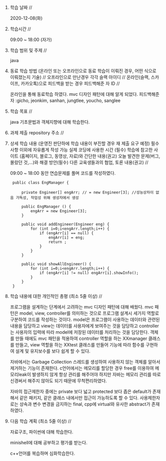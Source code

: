 1. 학습 날짜 // 

    2020-12-08(화)
 
2. 학습시간 // 

    09:00 ~ 18:00 (자가)
    
3. 학습 범위 및 주제 // 
    
    java

4. 동료 학습 방법 (온라인 또는 오프라인으로 동료 학습이 이뤄진 경우, 어떤 식으로 이뤄졌는지 기술) // 오프라인으로 만난경우 각각 슬랙 아이디 // 온라인(슬랙, 스카이프, 카카오톡)으로 피드백을 받는 경우 피드백해준 자 ID // 

    온라인을 통해 동료학습 하였다. mvc 디자인 패턴에 대해 알게 되었다. 피드백해준 자 :gicho, jeonkim, sanhan, jungtlee, youcho, sanglee

5. 학습 목표 //

    java 기초문법과 객체지향에 대해 학습한다.
    
6. 과제 제출 repository 주소 // 
    
    
    
7. 상세 학습 내용 (운영진 판단하에 학습 내용이 부진할 경우 재 제출 요구 예정) 필수사항 이외에 자유롭게 작성 가능 실제 코딩에 사용한 시간 (필수) 학습에 참고한 사이트 (홈페이지, 블로그, 동영상, 자료)와 간단한 내용(권고) 오늘 발견한 문제(버그, 몰랐던 것,...)와 해결 방안(필수) 다른 교육생들과의 협업, 토론 내용(권고) //
    
    09:00 ~ 18:00 동안 연습문제를 풀며 코드를 작성하였다.
    
        public class EngManager {

            private Engineer[] engArr; // = new Engineer[3]; //성능상차이 없음 가독성, 작업성 위해 생성자에서 생성

            public EngManager () {
                engArr = new Engineer[3];
            }

            public void addEngineer(Engineer eng) {
                for (int i=0;i<engArr.length;i++) {
                    if (engArr[i] == null) {
                        engArr[i] = eng;
                        return ;
                    }
                }
            }

            public void showAllEngineer() {
                for (int i=0;i<engArr.length;i++) {
                    if (engArr[i] != null) engArr[i].showInfo();
                }
            }
        }
   
8. 학습 내용에 대한 개인적인 총평 (최소 5줄 이상) //
    
   프로그램을 설계하는 단계에서 고려하는 mvc 디자인 패턴에 대해 배웠다. mvc 패턴은 model, view, controller를 의미하는 것으로 프로그램 설계시 세가지 역할로 구분하여 코드를 작성하는 것이다. model은 프로그램이 사용하는 데이터와 관련된 내용을 담당하고 view는 데이터를 사용자에게 보여주는 것을 담당하고 controller는 사용자의 입력에 따라 model에 저장된 데이터를 처리하는 것을 담당한다. 객체를 만들 때에도 mvc 패턴을 적용하여 controller 역할을 하는 XXmanager 클래스를 만들고, view 역할을 하는 XXtest 클래스를 만들어 기능에 따라 함수를 구현하여 설계 및 유지보수를 보다 쉽게 할 수 있다.
   
   자바에서는 Garbage Collection 스레드를 생성하여 사용하지 않는 객체를 알아서 제거하는 기능이 존재한다. c언어에서는 메모리를 할당한 경우 free를 이용하여 메모리leak이 발생하지 않게 항상 관리를 해주어야 하지만 자바는 메모리 관리를 따로 신경써서 해주지 않아도 되기 때문에 무척편리하였다.
   
   자바의 접근제한자 중에는 private 보다 넓고 protected 보다 좁은 default가 존재해서 같은 패키지, 같은 클래스 내에서만 접근이 가능하도록 할 수 있다. 사용제한자로는 상속과 변수 변경을 금지하는 final, cpp에 virtual와 유사한 abstract가 존재하였다. 
    
9. 다음 학습 계획 (최소 5줄 이상) // 
    
    자료구조, 파이썬에 대해 학습한다.
    
    minishell에 대해 공부하고 평가를 받는다.
    
    c++언어를 복습하며 심화학습한다.